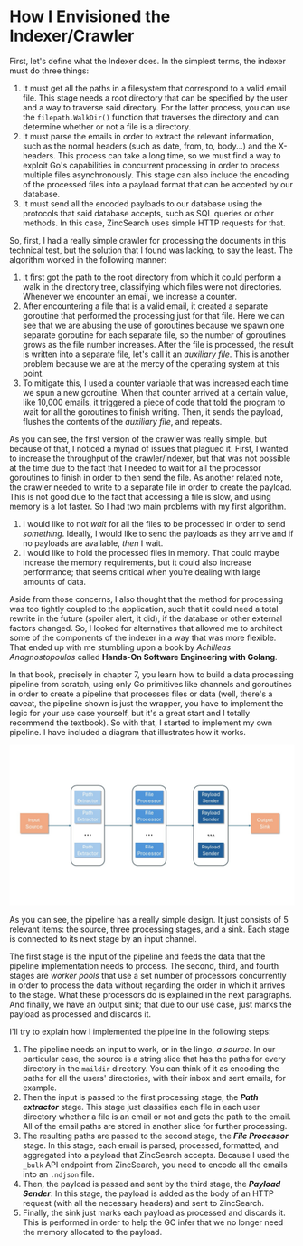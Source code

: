 # How I Envisioned the Indexer/Crawler

First, let's define what the Indexer does. In the simplest terms, the indexer must do three things:

1. It must get all the paths in a filesystem that correspond to a valid email file. This stage needs a root directory that can be specified by the user and a way to traverse said directory. For the latter process, you can use the `filepath.WalkDir()` function that traverses the directory and can determine whether or not a file is a directory.
2. It must parse the emails in order to extract the relevant information, such as the normal headers (such as date, from, to, body...) and the X-headers. This process can take a long time, so we must find a way to exploit Go's capabilities in concurrent processing in order to process multiple files asynchronously. This stage can also include the encoding of the processed files into a payload format that can be accepted by our database.
3. It must send all the encoded payloads to our database using the protocols that said database accepts, such as SQL queries or other methods. In this case, ZincSearch uses simple HTTP requests for that.

So, first, I had a really simple crawler for processing the documents in this technical test, but the solution that I found was lacking, to say the least. The algorithm worked in the following manner:

1. It first got the path to the root directory from which it could perform a walk in the directory tree, classifying which files were not directories. Whenever we encounter an email, we increase a counter.
2. After encountering a file that is a valid email, it created a separate goroutine that performed the processing just for that file. Here we can see that we are abusing the use of goroutines because we spawn one separate goroutine for each separate file, so the number of goroutines grows as the file number increases. After the file is processed, the result is written into a separate file, let's call it an _auxiliary file_. This is another problem because we are at the mercy of the operating system at this point.
3. To mitigate this, I used a counter variable that was increased each time we spun a new goroutine. When that counter arrived at a certain value, like 10,000 emails, it triggered a piece of code that told the program to wait for all the goroutines to finish writing. Then, it sends the payload, flushes the contents of the _auxiliary file_, and repeats.

As you can see, the first version of the crawler was really simple, but because of that, I noticed a myriad of issues that plagued it. First, I wanted to increase the throughput of the crawler/indexer, but that was not possible at the time due to the fact that I needed to wait for all the processor goroutines to finish in order to then send the file. As another related note, the crawler needed to write to a separate file in order to create the payload. This is not good due to the fact that accessing a file is slow, and using memory is a lot faster. So I had two main problems with my first algorithm.

1. I would like to not _wait_ for all the files to be processed in order to send _something_. Ideally, I would like to send the payloads as they arrive and if no payloads are available, _then_ I wait.
2. I would like to hold the processed files in memory. That could maybe increase the memory requirements, but it could also increase performance; that seems critical when you're dealing with large amounts of data.

Aside from those concerns, I also thought that the method for processing was too tightly coupled to the application, such that it could need a total rewrite in the future (spoiler alert, it did), if the database or other external factors changed. So, I looked for alternatives that allowed me to architect some of the components of the indexer in a way that was more flexible. That ended up with me stumbling upon a book by _Achilleas Anagnostopoulos_ called **Hands-On Software Engineering with Golang**.

In that book, precisely in chapter 7, you learn how to build a data processing pipeline from scratch, using only Go primitives like channels and goroutines in order to create a pipeline that processes files or data (well, there's a caveat, the pipeline shown is just the wrapper, you have to implement the logic for your use case yourself, but it's a great start and I totally recommend the textbook). So with that, I started to implement my own pipeline. I have included a diagram that illustrates how it works.

![image](../../../images/diagram.jpg)

As you can see, the pipeline has a really simple design. It just consists of 5 relevant items: the source, three processing stages, and a sink. Each stage is connected to its next stage by an input channel.

The first stage is the input of the pipeline and feeds the data that the pipeline implementation needs to process. The second, third, and fourth stages are _worker pools_ that use a set number of processors concurrently in order to process the data without regarding the order in which it arrives to the stage. What these processors do is explained in the next paragraphs. And finally, we have an output sink; that due to our use case, just marks the payload as processed and discards it.

I'll try to explain how I implemented the pipeline in the following steps:

1. The pipeline needs an input to work, or in the lingo, _a source_. In our particular case, the source is a string slice that has the paths for every directory in the `maildir` directory. You can think of it as encoding the paths for all the users' directories, with their inbox and sent emails, for example.
2. Then the input is passed to the first processing stage, the _**Path extractor**_ stage. This stage just classifies each file in each user directory whether a file is an email or not and gets the path to the email. All of the email paths are stored in another slice for further processing.
3. The resulting paths are passed to the second stage, the _**File Processor**_ stage. In this stage, each email is parsed, processed, formatted, and aggregated into a payload that ZincSearch accepts. Because I used the `_bulk` API endpoint from ZincSearch, you need to encode all the emails into an `.ndjson` file.
4. Then, the payload is passed and sent by the third stage, the _**Payload Sender**_. In this stage, the payload is added as the body of an HTTP request (with all the necessary headers) and sent to ZincSearch.
5. Finally, the sink just marks each payload as processed and discards it. This is performed in order to help the GC infer that we no longer need the memory allocated to the payload.

